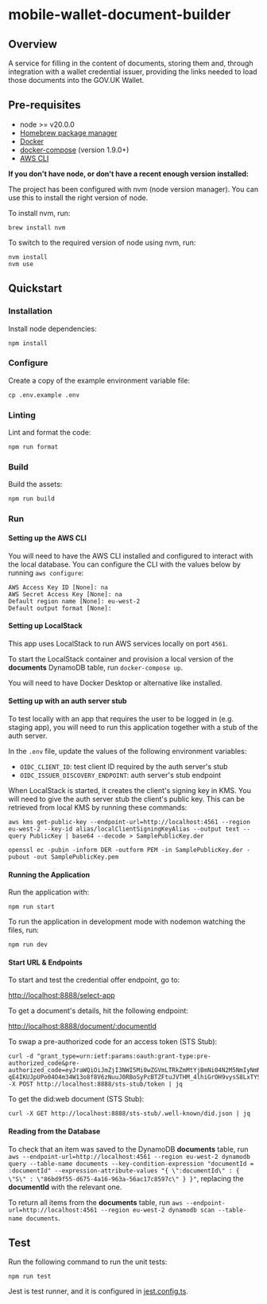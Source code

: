 # mobile-wallet-document-builder
## Overview

A service for filling in the content of documents, storing them and, through integration with a wallet credential issuer, providing the links needed to load those documents into the GOV.UK Wallet.

## Pre-requisites

- node >= v20.0.0
- [Homebrew package manager](https://brew.sh)
- [Docker](https://docs.docker.com/get-docker/)
- [docker-compose](https://docs.docker.com/compose/install/) (version 1.9.0+)
- [AWS CLI](https://docs.aws.amazon.com/cli/latest/userguide/getting-started-install.html)

**If you don't have node, or don't have a recent enough version installed:**

The project has been configured with nvm (node version manager). You can use this to install the right version of node.

To install nvm, run:
```
brew install nvm
```

To switch to the required version of node using nvm, run:
```
nvm install
nvm use
```

## Quickstart

### Installation
Install node dependencies:
```
npm install
```

### Configure
Create a copy of the example environment variable file:
```
cp .env.example .env
```

### Linting
Lint and format the code:
```
npm run format
```

### Build
Build the assets:
```
npm run build
```

### Run

#### Setting up the AWS CLI
You will need to have the AWS CLI installed and configured to interact with the local database. You can configure the CLI with the values below by running `aws configure`:
```
AWS Access Key ID [None]: na
AWS Secret Access Key [None]: na
Default region name [None]: eu-west-2
Default output format [None]:
```

####  Setting up LocalStack
This app uses LocalStack to run AWS services locally on port `4561`.

To start the LocalStack container and provision a local version of the **documents** DynamoDB table, run `docker-compose up`.

You will need to have Docker Desktop or alternative like installed.

#### Setting up with an auth server stub
To test locally with an app that requires the user to be logged in (e.g. staging app), you will need to run this application together with a stub of the auth server.

In the `.env` file, update the values of the following environment variables:
- `OIDC_CLIENT_ID`: test client ID required by the auth server's stub
- `OIDC_ISSUER_DISCOVERY_ENDPOINT`: auth server's stub endpoint

When LocalStack is started, it creates the client's signing key in KMS. You will need to give the auth server stub the client's public key. This can be retrieved from local KMS by running these commands:
```
aws kms get-public-key --endpoint-url=http://localhost:4561 --region eu-west-2 --key-id alias/localClientSigningKeyAlias --output text --query PublicKey | base64 --decode > SamplePublicKey.der

openssl ec -pubin -inform DER -outform PEM -in SamplePublicKey.der -pubout -out SamplePublicKey.pem
```

#### Running the Application
Run the application with:
```
npm run start
```

To run the application in development mode with nodemon watching the files, run:
```
npm run dev
```

#### Start URL & Endpoints

To start and test the credential offer endpoint, go to:

[http://localhost:8888/select-app](http://localhost:8888/select-app)

To get a document's details, hit the following endpoint:

[http://localhost:8888/document/:documentId](http://localhost:8888/document/:documentId)

To swap a pre-authorized code for an access token (STS Stub):
```
curl -d "grant_type=urn:ietf:params:oauth:grant-type:pre-authorized_code&pre-authorized_code=eyJraWQiOiJmZjI3NWI5Mi0wZGVmLTRkZmMtYjBmNi04N2M5NmIyNmM2YzciLCJ0eXAiOiJKV1QiLCJhbGciOiJFUzI1NiJ9.eyJhdWQiOiJ1cm46ZmRjOmdvdjp1azp3YWxsZXQiLCJjbGllbnRJZCI6IkVYQU1QTEVfQ1JJIiwiaXNzIjoidXJuOmZkYzpnb3Y6dWs6ZXhhbXBsZS1jcmVkZW50aWFsLWlzc3VlciIsImNyZWRlbnRpYWxfaWRlbnRpZmllcnMiOlsiYmYyODVjOTctMzFkNS00NGEwLWFkZGQtNDNmM2I0YmIzYmMwIl0sImV4cCI6MTcxMjMwNDMwOCwiaWF0IjoxNzEyMzA0MDA4fQ.2-qE4IKUJpUPo04O4m34W13o8f8V6zNuuJ0RBoSyPcBTZFtuJVTHM_4lhiGrOH9vysS8LxTYSSeyv7FugH4RJw" -X POST http://localhost:8888/sts-stub/token | jq
```

To get the did:web document (STS Stub):
```
curl -X GET http://localhost:8888/sts-stub/.well-known/did.json | jq
```


#### Reading from the Database
To check that an item was saved to the DynamoDB **documents** table, run `aws --endpoint-url=http://localhost:4561 --region eu-west-2 dynamodb query --table-name documents --key-condition-expression "documentId = :documentId" --expression-attribute-values "{ \":documentId\" : { \"S\" : \"86bd9f55-d675-4a16-963a-56ac17c8597c\" } }"`, replacing the **documentId** with the relevant one.

To return all items from the **documents** table, run `aws --endpoint-url=http://localhost:4561 --region eu-west-2 dynamodb scan --table-name documents`.

## Test
Run the following command to run the unit tests:
```
npm run test
```
Jest is test runner, and it is configured in [jest.config.ts](./jest.config.ts).
